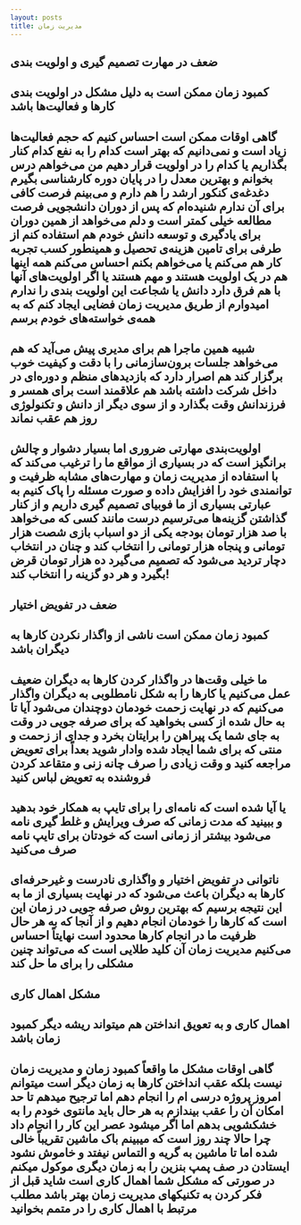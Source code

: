 ```yaml
---
layout: posts
title: مدیریت زمان
---
```

## ضعف در مهارت تصمیم گیری و اولویت بندی

## کمبود زمان ممکن است به دلیل مشکل در اولویت بندی کارها و فعالیت‌ها باشد
## گاهی اوقات  ممکن است احساس کنیم که حجم فعالیت‌ها زیاد است  و نمی‌دانیم که بهتر است کدام را به نفع کدام کنار بگذاریم  یا کدام را در اولویت قرار دهیم  من می‌خواهم درس بخوانم و بهترین معدل را در پایان دوره کارشناسی بگیرم  دغدغه‌ی کنکور ارشد را هم دارم و می‌بینم فرصت کافی برای آن ندارم  شنیده‌ام که پس از دوران دانشجویی فرصت مطالعه خیلی کمتر است و دلم می‌خواهد از همین دوران برای یادگیری و توسعه دانش خودم هم استفاده کنم  از طرفی برای تامین هزینه‌ی تحصیل و همینطور کسب تجربه  کار هم می‌کنم یا می‌خواهم بکنم  احساس می‌کنم همه اینها هم در یک اولویت هستند و مهم هستند یا اگر اولویت‌های آنها با هم فرق دارد  دانش یا شجاعت این اولویت بندی را ندارم  امیدوارم از طریق مدیریت زمان  فضایی ایجاد کنم که به همه‌ی خواسته‌های خودم برسم 
## شبیه همین ماجرا هم برای مدیری پیش می‌آید که هم می‌خواهد جلسات برون‌سازمانی را با دقت و کیفیت خوب برگزار کند  هم اصرار دارد که بازدیدهای منظم و دوره‌ای در داخل شرکت داشته باشد  هم علاقمند است برای همسر و فرزندانش وقت بگذارد و از سوی دیگر  از دانش و تکنولوژی روز هم عقب نماند 
## اولویت‌بندی  مهارتی ضروری اما بسیار دشوار و چالش برانگیز است که در بسیاری از مواقع  ما را ترغیب می‌کند که با استفاده از مدیریت زمان و مهارت‌های مشابه  ظرفیت و توانمندی خود را افزایش داده و صورت مسئله را پاک کنیم  به عبارتی  بسیاری از ما فوبیای تصمیم گیری داریم و از کنار گذاشتن گزینه‌ها می‌ترسیم  درست مانند کسی که می‌خواهد با صد هزار تومان بودجه  یکی از دو اسباب بازی شصت هزار تومانی و پنجاه هزار تومانی را انتخاب کند و چنان در انتخاب دچار تردید می‌شود که تصمیم می‌گیرد ده هزار تومان قرض بگیرد و هر دو گزینه را انتخاب کند!

## ضعف در تفویض اختیار

## کمبود زمان ممکن است ناشی از واگذار نکردن کارها به دیگران باشد 
## ما خیلی وقت‌ها در واگذار کردن کارها به دیگران  ضعیف عمل می‌کنیم  یا کارها را به شکل نامطلوبی به دیگران واگذار می‌کنیم که در نهایت زحمت خودمان دوچندان می‌شود  آیا تا به حال شده از کسی بخواهید که برای صرفه جویی در وقت  به جای شما یک پیراهن را برایتان بخرد و جدای از زحمت و منتی که برای شما ایجاد شده  وادار شوید بعداً برای تعویض مراجعه کنید و وقت زیادی را صرف چانه زنی و متقاعد کردن فروشنده به تعویض لباس کنید 
## یا آیا شده است که نامه‌ای را برای تایپ به همکار خود بدهید و ببینید که مدت زمانی که صرف ویرایش و غلط گیری نامه می‌شود بیشتر از زمانی است که خودتان برای تایپ نامه صرف می‌کنید 
## ناتوانی در تفویض اختیار و واگذاری نادرست و غیرحرفه‌ای کارها به دیگران  باعث می‌شود که در نهایت بسیاری از ما به این نتیجه برسیم که بهترین روش صرفه جویی در زمان  این است که کارها را خودمان انجام دهیم و از آنجا که به هر حال   ظرفیت ما در انجام کارها محدود است  نهایتاً احساس می‌کنیم مدیریت زمان  آن کلید طلایی است که می‌تواند چنین مشکلی را برای ما حل کند 

## مشکل اهمال کاری

## اهمال کاری و به تعویق انداختن هم میتواند ریشه دیگر کمبود زمان باشد 
## گاهی اوقات  مشکل ما واقعاً کمبود زمان و مدیریت زمان نیست  بلکه عقب انداختن کارها به زمان دیگر است  میتوانم امروز پروژه درسی ام را انجام دهم  اما ترجیح میدهم تا حد امکان آن را عقب بیندازم  به هر حال باید مانتوی خودم را به خشکشویی بدهم  اما اگر میشود عصر این کار را انجام داد  چرا حالا  چند روز است که میبینم باک ماشین تقریباً خالی شده  اما تا ماشین به گریه و التماس نیفتد و خاموش نشود  ایستادن در صف پمپ بنزین را به زمان دیگری موکول میکنم  در صورتی که مشکل شما اهمال کاری است  شاید قبل از فکر کردن به تکنیکهای مدیریت زمان  بهتر باشد مطلب مرتبط با اهمال کاری را در متمم بخوانید 